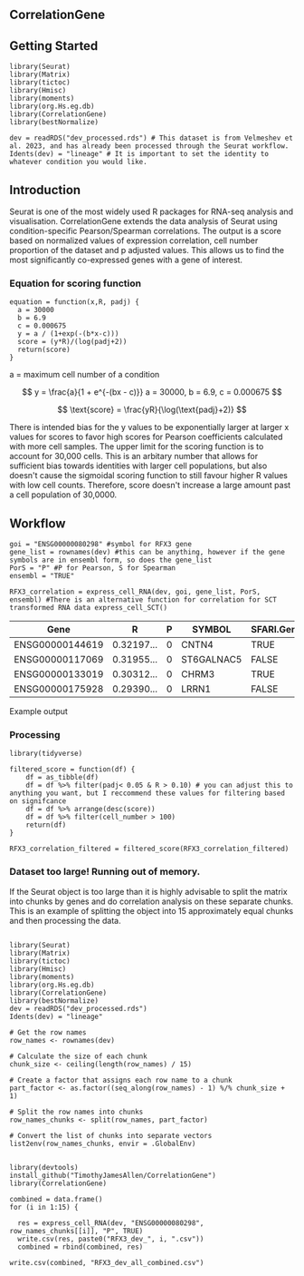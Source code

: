 ## CorrelationGene

## Getting Started

```{r}
library(Seurat)
library(Matrix)
library(tictoc)
library(Hmisc)
library(moments)
library(org.Hs.eg.db)
library(CorrelationGene)
library(bestNormalize)

dev = readRDS("dev_processed.rds") # This dataset is from Velmeshev et al. 2023, and has already been processed through the Seurat workflow.
Idents(dev) = "lineage" # It is important to set the identity to whatever condition you would like.
```

## Introduction

Seurat is one of the most widely used R packages for RNA-seq analysis and visualisation. CorrelationGene extends the data analysis of Seurat using condition-specific Pearson/Spearman correlations. The output is a score based on normalized values of expression correlation, cell number proportion of the dataset and p adjusted values. This allows us to find the most significantly co-expressed genes with a gene of interest.

### Equation for scoring function

```{r}
equation = function(x,R, padj) {
  a = 30000
  b = 6.9
  c = 0.000675
  y = a / (1+exp(-(b*x-c)))
  score = (y*R)/(log(padj+2))
  return(score)
}
```
a = maximum cell number of a condition

$$
y = \frac{a}{1 + e^{-(bx - c)}} a = 30000, b = 6.9, c = 0.000675
$$

$$
\text{score} = \frac{yR}{\log(\text{padj}+2)}
$$


There is intended bias for the y values to be exponentially larger at larger x values for scores to favor high scores for Pearson coefficients calculated with more cell samples. The upper limit for the scoring function is to account for 30,000 cells. This is an arbitary number that allows for sufficient bias towards identities with larger cell populations, but also doesn't cause the sigmoidal scoring function to still favour higher R values with low cell counts. Therefore, score doesn't increase a large amount past a cell population of 30,0000.

## Workflow

```{r}
goi = "ENSG00000080298" #symbol for RFX3 gene
gene_list = rownames(dev) #this can be anything, however if the gene symbols are in ensembl form, so does the gene_list
PorS = "P" #P for Pearson, S for Spearman
ensembl = "TRUE"

RFX3_correlation = express_cell_RNA(dev, goi, gene_list, PorS, ensembl) #There is an alternative function for correlation for SCT transformed RNA data express_cell_SCT()

```

| Gene            | R          | P   | SYMBOL     | SFARI.Gene | celltype | cell_number | padj | score    |
|-----------------|------------|-----|------------|------------|----------|-------------|------|----------|
| ENSG00000144619 | 0.32197... | 0   | CNTN4      | TRUE       | ExNeu    | 13440       | 0    | 12122122 |
| ENSG00000117069 | 0.31955... | 0   | ST6GALNAC5 | FALSE      | ExNeu    | 13440       | 0    | 10546456 |
| ENSG00000133019 | 0.30312... | 0   | CHRM3      | TRUE       | ExNeu    | 13440       | 0    | 13532554 |
| ENSG00000175928 | 0.29390... | 0   | LRRN1      | FALSE      | ExNeu    | 13440       | 0    | 02391238 |

Example output

### Processing

```{r}
library(tidyverse)

filtered_score = function(df) {
    df = as_tibble(df)
    df = df %>% filter(padj< 0.05 & R > 0.10) # you can adjust this to anything you want, but I reccommend these values for filtering based on signifcance 
    df = df %>% arrange(desc(score))
    df = df %>% filter(cell_number > 100)
    return(df)
}

RFX3_correlation_filtered = filtered_score(RFX3_correlation_filtered)
```

### Dataset too large! Running out of memory.

If the Seurat object is too large than it is highly advisable to split the matrix into chunks by genes and do correlation analysis on these separate chunks. This is an example of splitting the object into 15 approximately equal chunks and then processing the data.

```{r}

library(Seurat)
library(Matrix)
library(tictoc)
library(Hmisc)
library(moments)
library(org.Hs.eg.db)
library(CorrelationGene)
library(bestNormalize)
dev = readRDS("dev_processed.rds")
Idents(dev) = "lineage"

# Get the row names
row_names <- rownames(dev)

# Calculate the size of each chunk
chunk_size <- ceiling(length(row_names) / 15)

# Create a factor that assigns each row name to a chunk
part_factor <- as.factor((seq_along(row_names) - 1) %/% chunk_size + 1)

# Split the row names into chunks
row_names_chunks <- split(row_names, part_factor)

# Convert the list of chunks into separate vectors
list2env(row_names_chunks, envir = .GlobalEnv)


library(devtools)
install_github("TimothyJamesAllen/CorrelationGene")
library(CorrelationGene)

combined = data.frame()
for (i in 1:15) {

  res = express_cell_RNA(dev, "ENSG00000080298", row_names_chunks[[i]], "P", TRUE)
  write.csv(res, paste0("RFX3_dev_", i, ".csv"))
  combined = rbind(combined, res)
    
write.csv(combined, "RFX3_dev_all_combined.csv")
```
